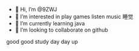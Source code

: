 - 👋 Hi, I’m @9ZWJ
- 👀 I’m interested in play games listen music 睡觉
- 🌱 I’m currently learning java
- 💞️ I’m looking to collaborate on github

<!---
9ZWJ/9ZWJ is a ✨ special ✨ repository because its `README.md` (this file) appears on your GitHub profile.
You can click the Preview link to take a look at your changes.
--->
good good study
day day up
